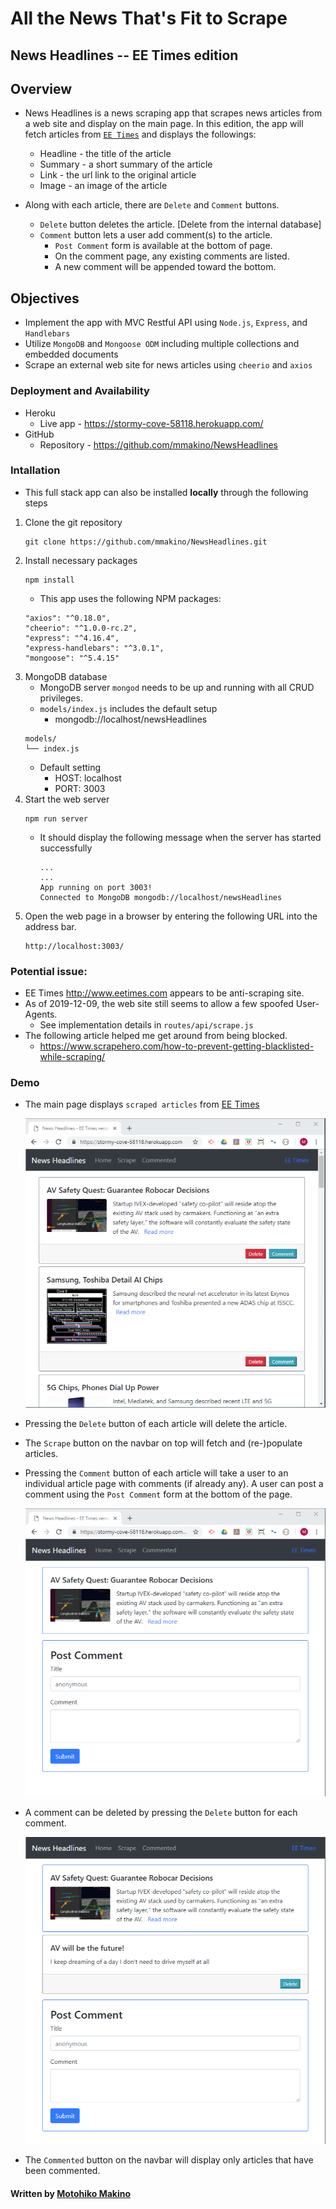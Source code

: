 # All the News That's Fit to Scrape

## __News Headlines -- EE Times edition__

## Overview

* News Headlines is a news scraping app that scrapes news articles from a web site
  and display on the main page. In this edition, the app will fetch articles from [`EE Times`](https://www.eetimes.com/) and displays the followings:
     * Headline - the title of the article
     * Summary - a short summary of the article
     * Link - the url link to the original article
     * Image - an image of the article
     
* Along with each article, there are `Delete` and `Comment` buttons.
  * `Delete` button deletes the article. [Delete from the internal database]
  * `Comment` button lets a user add comment(s) to the article.
    * `Post Comment` form is available at the bottom of page.
    * On the comment page, any existing comments are listed.
    * A new comment will be appended toward the bottom.

## Objectives

* Implement the app with MVC Restful API using `Node.js`, `Express`, and `Handlebars`
* Utilize `MongoDB` and `Mongoose ODM` including multiple collections and embedded documents
* Scrape an external web site for news articles using `cheerio` and `axios`

### Deployment and Availability

* Heroku
  * Live app - https://stormy-cove-58118.herokuapp.com/
* GitHub
  * Repository - https://github.com/mmakino/NewsHeadlines

### Intallation

* This full stack app can also be installed __locally__ through the following steps 

1. Clone the git repository
    ```
    git clone https://github.com/mmakino/NewsHeadlines.git
    ```
1. Install necessary packages
    ```
    npm install
    ```
    * This app uses the following NPM packages:
    ```
    "axios": "^0.18.0",
    "cheerio": "^1.0.0-rc.2",
    "express": "^4.16.4",
    "express-handlebars": "^3.0.1",
    "mongoose": "^5.4.15"
    ```
1. MongoDB database
    * MongoDB server `mongod` needs to be up and running with all CRUD privileges.
    * `models/index.js` includes the default setup
       * mongodb://localhost/newsHeadlines
    ```
    models/
    └── index.js
    ```
    * Default setting
        * HOST: localhost
        * PORT: 3003
1. Start the web server
    ```
    npm run server
    ```
    * It should display the following message when the server has started successfully
      ```
      ...
      ...
      App running on port 3003!
      Connected to MongoDB mongodb://localhost/newsHeadlines
      ```
1. Open the web page in a browser by entering the following URL into the address bar.
    ```
    http://localhost:3003/
    ```

### Potential issue:
  * EE Times http://www.eetimes.com appears to be anti-scraping site.
  * As of 2019-12-09, the web site still seems to allow a few spoofed User-Agents.
    * See implementation details in `routes/api/scrape.js`
  * The following article helped me get around from being blocked.
    * https://www.scrapehero.com/how-to-prevent-getting-blacklisted-while-scraping/

### Demo

* The main page displays `scraped articles` from [EE Times](https://www.eetimes.com/)

   [![main page](public/image/demo_main.png)](https://stormy-cove-58118.herokuapp.com/)
   
* Pressing the `Delete` button of each article will delete the article.

* The `Scrape` button on the navbar on top will fetch and (re-)populate articles.

* Pressing the `Comment` button of each article will take a user to an individual article page with comments (if already any). A user can post a comment using the `Post Comment` form at the bottom of the page.

   [![article page](public/image/demo_post-comment.png)](https://stormy-cove-58118.herokuapp.com/)
   
* A comment can be deleted by pressing the `Delete` button for each comment.

   [![comment](public/image/demo_comment.png)](https://stormy-cove-58118.herokuapp.com/)

* The `Commented` button on the navbar will display only articles that have been commented.

#### Written by [Motohiko Makino](https://mmakino.github.io/)

